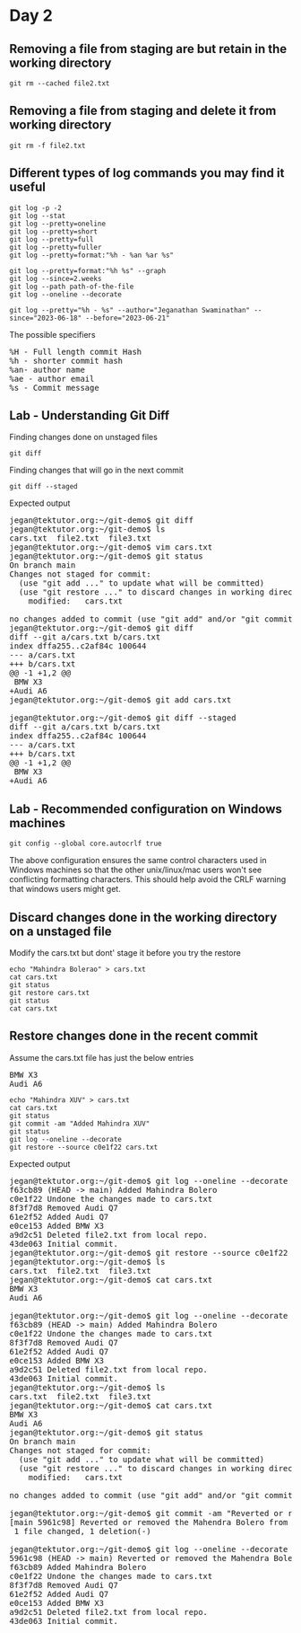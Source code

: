 # Day 2

## Removing a file from staging are but retain in the working directory
```
git rm --cached file2.txt
```

## Removing a file from staging and delete it from working directory
```
git rm -f file2.txt
```

## Different types of log commands you may find it useful
```
git log -p -2
git log --stat
git log --pretty=oneline
git log --pretty=short
git log --pretty=full
git log --pretty=fuller
git log --pretty=format:"%h - %an %ar %s"

git log --pretty=format:"%h %s" --graph
git log --since=2.weeks
git log --path path-of-the-file
git log --oneline --decorate

git log --pretty="%h - %s" --author="Jeganathan Swaminathan" --since="2023-06-18" --before="2023-06-21"
```

The possible specifiers
<pre>
%H - Full length commit Hash
%h - shorter commit hash
%an- author name
%ae - author email
%s - Commit message
</pre>

## Lab - Understanding Git Diff

Finding changes done on unstaged files
```
git diff
```

Finding changes that will go in the next commit
```
git diff --staged
```

Expected output
<pre>
jegan@tektutor.org:~/git-demo$ git diff
jegan@tektutor.org:~/git-demo$ ls
cars.txt  file2.txt  file3.txt
jegan@tektutor.org:~/git-demo$ vim cars.txt
jegan@tektutor.org:~/git-demo$ git status
On branch main
Changes not staged for commit:
  (use "git add <file>..." to update what will be committed)
  (use "git restore <file>..." to discard changes in working directory)
	modified:   cars.txt

no changes added to commit (use "git add" and/or "git commit -a")
jegan@tektutor.org:~/git-demo$ git diff
diff --git a/cars.txt b/cars.txt
index dffa255..c2af84c 100644
--- a/cars.txt
+++ b/cars.txt
@@ -1 +1,2 @@
 BMW X3
+Audi A6
jegan@tektutor.org:~/git-demo$ git add cars.txt 
    
jegan@tektutor.org:~/git-demo$ git diff --staged
diff --git a/cars.txt b/cars.txt
index dffa255..c2af84c 100644
--- a/cars.txt
+++ b/cars.txt
@@ -1 +1,2 @@
 BMW X3
+Audi A6
</pre>

## Lab - Recommended configuration on Windows machines
```
git config --global core.autocrlf true
```

The above configuration ensures the same control characters used in Windows machines so that the other unix/linux/mac users won't see conflicting formatting characters. This should help avoid the CRLF warning that windows users might get.

## Discard changes done in the working directory on a unstaged file

Modify the cars.txt but dont' stage it before you try the restore
```
echo "Mahindra Bolerao" > cars.txt
cat cars.txt
git status
git restore cars.txt
git status
cat cars.txt
```

## Restore changes done in the recent commit
Assume the cars.txt file has just the below entries
<pre>
BMW X3
Audi A6
</pre>

```
echo "Mahindra XUV" > cars.txt
cat cars.txt
git status
git commit -am "Added Mahindra XUV"
git status
git log --oneline --decorate
git restore --source c0e1f22 cars.txt
```

Expected output
<pre>
jegan@tektutor.org:~/git-demo$ git log --oneline --decorate
f63cb89 (HEAD -> main) Added Mahindra Bolero
c0e1f22 Undone the changes made to cars.txt
8f3f7d8 Removed Audi Q7
61e2f52 Added Audi Q7
e0ce153 Added BMW X3
a9d2c51 Deleted file2.txt from local repo.
43de063 Initial commit.
jegan@tektutor.org:~/git-demo$ git restore --source c0e1f22 cars.txt
jegan@tektutor.org:~/git-demo$ ls
cars.txt  file2.txt  file3.txt
jegan@tektutor.org:~/git-demo$ cat cars.txt 
BMW X3
Audi A6

jegan@tektutor.org:~/git-demo$ git log --oneline --decorate
f63cb89 (HEAD -> main) Added Mahindra Bolero
c0e1f22 Undone the changes made to cars.txt
8f3f7d8 Removed Audi Q7
61e2f52 Added Audi Q7
e0ce153 Added BMW X3
a9d2c51 Deleted file2.txt from local repo.
43de063 Initial commit.
jegan@tektutor.org:~/git-demo$ ls
cars.txt  file2.txt  file3.txt
jegan@tektutor.org:~/git-demo$ cat cars.txt 
BMW X3
Audi A6
jegan@tektutor.org:~/git-demo$ git status
On branch main
Changes not staged for commit:
  (use "git add <file>..." to update what will be committed)
  (use "git restore <file>..." to discard changes in working directory)
	modified:   cars.txt

no changes added to commit (use "git add" and/or "git commit -a")

jegan@tektutor.org:~/git-demo$ git commit -am "Reverted or removed the Mahendra Bolero from cars.txt"
[main 5961c98] Reverted or removed the Mahendra Bolero from cars.txt
 1 file changed, 1 deletion(-)

jegan@tektutor.org:~/git-demo$ git log --oneline --decorate
5961c98 (HEAD -> main) Reverted or removed the Mahendra Bolero from cars.txt
f63cb89 Added Mahindra Bolero
c0e1f22 Undone the changes made to cars.txt
8f3f7d8 Removed Audi Q7
61e2f52 Added Audi Q7
e0ce153 Added BMW X3
a9d2c51 Deleted file2.txt from local repo.
43de063 Initial commit.
</pre>



